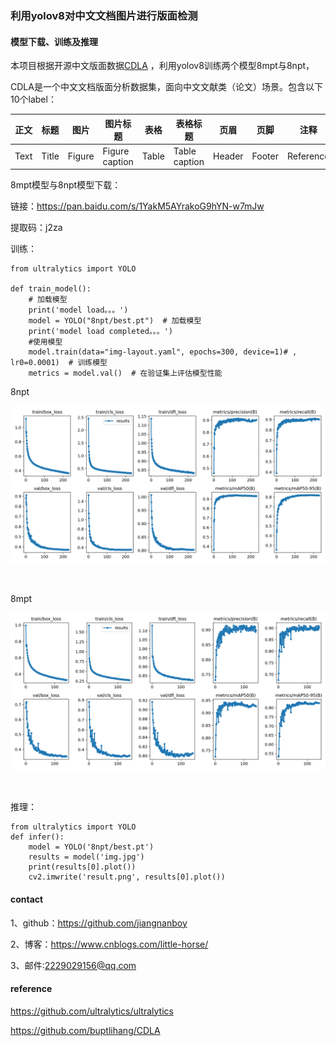 ### 利用yolov8对中文文档图片进行版面检测

#### 模型下载、训练及推理
本项目根据开源中文版面数据[CDLA](https://github.com/buptlihang/CDLA)  ，利用yolov8训练两个模型8mpt与8npt，

CDLA是一个中文文档版面分析数据集，面向中文文献类（论文）场景。包含以下10个label：

|正文|标题|图片|图片标题|表格|表格标题|页眉|页脚|注释|公式|
|---|---|---|---|---|---|---|---|---|---|
|Text|Title|Figure|Figure caption|Table|Table caption|Header|Footer|Reference|Equation|

8mpt模型与8npt模型下载：

链接：https://pan.baidu.com/s/1YakM5AYrakoG9hYN-w7mJw 

提取码：j2za

训练：
```
from ultralytics import YOLO

def train_model():
    # 加载模型
    print('model load。。。')
    model = YOLO("8npt/best.pt")  # 加载模型
    print('model load completed。。。')
    #使用模型
    model.train(data="img-layout.yaml", epochs=300, device=1)# , lr0=0.0001)  # 训练模型
    metrics = model.val()  # 在验证集上评估模型性能
```
8npt
<br/>
<p align="center">
  <a>
    <img src="8npt/results.png">
  </a>
</p>
<br/>

8mpt
<br/>
<p align="center">
  <a>
    <img src="8mpt/results.png">
  </a>
</p>
<br/>

推理：
```
from ultralytics import YOLO
def infer():
    model = YOLO('8npt/best.pt')
    results = model('img.jpg')
    print(results[0].plot())
    cv2.imwrite('result.png', results[0].plot())
```

#### contact

1、github：https://github.com/jiangnanboy

2、博客：https://www.cnblogs.com/little-horse/

3、邮件:2229029156@qq.com

#### reference
https://github.com/ultralytics/ultralytics

https://github.com/buptlihang/CDLA

